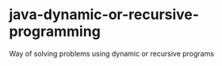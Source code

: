 # java-dynamic-or-recursive-programming
Way of solving problems using dynamic or recursive programs
